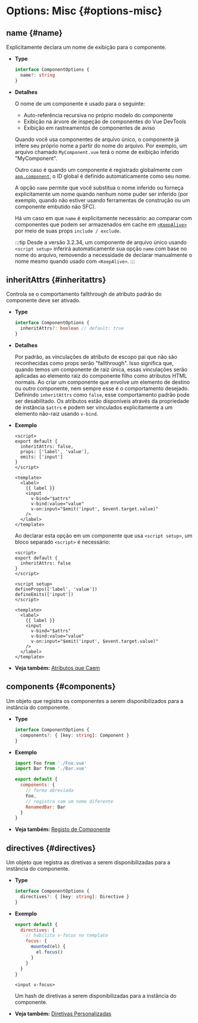 # Options: Misc {#options-misc}

## name {#name}

Explicitamente declara um nome de exibição para o componente.

- **Type**

  ```ts
  interface ComponentOptions {
    name?: string
  }
  ```

- **Detalhes**

  O nome de um componente é usado para o seguinte:

  - Auto-referência recursiva no próprio modelo do componente
  - Exibição na árvore de inspeção de componentes do Vue DevTools
  - Exibição em rastreamentos de componentes de aviso

  Quando você usa componentes de arquivo único, o componente já infere seu próprio nome a partir do nome do arquivo. Por exemplo, um arquivo chamado `MyComponent.vue` terá o nome de exibição inferido "MyComponent".

  Outro caso é quando um componente é registrado globalmente com [`app.component`](/api/application.html#app-component), o ID global é definido automaticamente como seu nome.

  A opção `name` permite que você substitua o nome inferido ou forneça explicitamente um nome quando nenhum nome puder ser inferido (por exemplo, quando não estiver usando ferramentas de construção ou um componente embutido não SFC).

  Há um caso em que `name` é explicitamente necessário: ao comparar com componentes que podem ser armazenados em cache em [`<KeepAlive>`](/guide/built-ins/keep-alive.html) por meio de suas props `include / exclude`.

  :::tip
  Desde a versão 3.2.34, um componente de arquivo único usando `<script setup>` inferirá automaticamente sua opção `name` com base no nome do arquivo, removendo a necessidade de declarar manualmente o nome mesmo quando usado com `<KeepAlive>`.
  :::

## inheritAttrs {#inheritattrs}

Controla se o comportamento fallthrough de atributo padrão do componente deve ser ativado.

- **Type**

  ```ts
  interface ComponentOptions {
    inheritAttrs?: boolean // default: true
  }
  ```

- **Detalhes**

  Por padrão, as vinculações de atributo de escopo pai que não são reconhecidas como props serão "fallthrough". Isso significa que, quando temos um componente de raiz única, essas vinculações serão aplicadas ao elemento raiz do componente filho como atributos HTML normais. Ao criar um componente que envolve um elemento de destino ou outro componente, nem sempre esse é o comportamento desejado. Definindo `inheritAttrs` como `false`, esse comportamento padrão pode ser desabilitado. Os atributos estão disponíveis através da propriedade de instância `$attrs` e podem ser vinculados explicitamente a um elemento não-raiz usando `v-bind`.

- **Exemplo**

  <div class="options-api">

  ```vue
  <script>
  export default {
    inheritAttrs: false,
    props: ['label', 'value'],
    emits: ['input']
  }
  </script>

  <template>
    <label>
      {{ label }}
      <input
        v-bind="$attrs"
        v-bind:value="value"
        v-on:input="$emit('input', $event.target.value)"
      />
    </label>
  </template>
  ```

  </div>
  <div class="composition-api">

  Ao declarar esta opção em um componente que usa `<script setup>`, um bloco separado `<script>` é necessário:

  ```vue
  <script>
  export default {
    inheritAttrs: false
  }
  </script>

  <script setup>
  defineProps(['label', 'value'])
  defineEmits(['input'])
  </script>

  <template>
    <label>
      {{ label }}
      <input
        v-bind="$attrs"
        v-bind:value="value"
        v-on:input="$emit('input', $event.target.value)"
      />
    </label>
  </template>
  ```

  </div>

- **Veja também:** [Atributos que Caem](/guide/components/attrs.html)

## components {#components}

Um objeto que registra os componentes a serem disponibilizados para a instância do componente.

- **Type**

  ```ts
  interface ComponentOptions {
    components?: { [key: string]: Component }
  }
  ```

- **Exemplo**

  ```js
  import Foo from './Foo.vue'
  import Bar from './Bar.vue'

  export default {
    components: {
      // forma abreviada
      Foo,
      // registra com um nome diferente
      RenamedBar: Bar
    }
  }
  ```

- **Veja também:** [Registo de Componente](/guide/components/registration.html)

## directives {#directives}

Um objeto que registra as diretivas a serem disponibilizadas para a instância do componente.

- **Type**

  ```ts
  interface ComponentOptions {
    directives?: { [key: string]: Directive }
  }
  ```

- **Exemplo**

  ```js
  export default {
    directives: {
      // habilita v-focus no template
      focus: {
        mounted(el) {
          el.focus()
        }
      }
    }
  }
  ```

  ```vue-html
  <input v-focus>
  ```

  Um hash de diretivas a serem disponibilizadas para a instância do componente.

- **Veja também:** [Diretivas Personalizadas](/guide/reusability/custom-directives.html)
